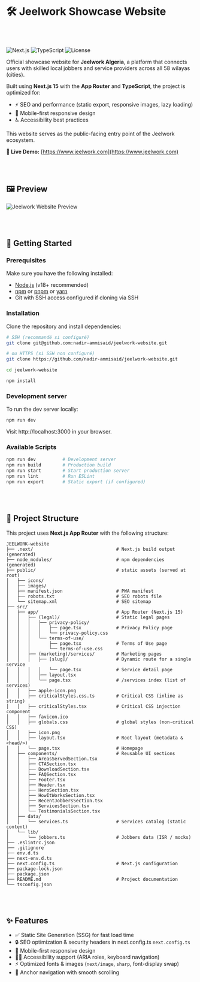 # 🛠️ Jeelwork Showcase Website

<br><br>

![Next.js](https://img.shields.io/badge/Next.js-15-black)
![TypeScript](https://img.shields.io/badge/TypeScript-5-blue)
![License](https://img.shields.io/badge/license-MIT-green)

Official showcase website for **Jeelwork Algeria**, a platform that connects users with skilled local jobbers and service providers across all 58 wilayas (cities).

Built using **Next.js 15** with the **App Router** and **TypeScript**, the project is optimized for:
- ⚡ SEO and performance (static export, responsive images, lazy loading)
- 📱 Mobile-first responsive design
- ♿ Accessibility best practices
<!--
- 🌍 Multi-language readiness
-->

This website serves as the public-facing entry point of the Jeelwork ecosystem.

**🔗 Live Demo:** [https://www.jeelwork.com](https://www.jeelwork.com)

<br><br>

## 🖼️ Preview

![Jeelwork Website Preview](public/images/websitePreview.avif)



<br><br>



## 🚀 Getting Started

### Prerequisites

Make sure you have the following installed:

- [Node.js](https://nodejs.org/) (v18+ recommended)
- [npm](https://www.npmjs.com/) or [pnpm](https://pnpm.io/) or [yarn](https://yarnpkg.com/)
- Git with SSH access configured if cloning via SSH

### Installation

Clone the repository and install dependencies:

```bash
# SSH (recommandé si configuré)
git clone git@github.com:nadir-ammisaid/jeelwork-website.git

# ou HTTPS (si SSH non configuré)
git clone https://github.com/nadir-ammisaid/jeelwork-website.git
```

```bash
cd jeelwork-website
```

```bash
npm install
```

### Development server
To run the dev server locally: 

```bash
npm run dev
```

Visit http://localhost:3000 in your browser.


### Available Scripts

```bash
npm run dev          # Development server
npm run build        # Production build  
npm run start        # Start production server
npm run lint         # Run ESLint
npm run export       # Static export (if configured)
```

<br><br> 



## 🧱 Project Structure

This project uses **Next.js App Router** with the following structure:

```
JEELWORK-website
├── .next/                               # Next.js build output (generated)
├── node_modules/                        # npm dependencies (generated)
├── public/                              # static assets (served at root)
│   ├── icons/
│   ├── images/
│   ├── manifest.json                    # PWA manifest
│   ├── robots.txt                       # SEO robots file
│   └── sitemap.xml                      # SEO sitemap
├── src/
│   ├── app/                             # App Router (Next.js 15)
│   │   ├── (legal)/                     # Static legal pages
│   │   │   ├── privacy-policy/
│   │   │   │   ├── page.tsx             # Privacy Policy page
│   │   │   │   └── privacy-policy.css   
│   │   │   └── terms-of-use/
│   │   │       ├── page.tsx             # Terms of Use page
│   │   │       └── terms-of-use.css     
│   │   ├── (marketing)/services/        # Marketing pages
│   │   │   ├── [slug]/                  # Dynamic route for a single service
│   │   │   │   └── page.tsx             # Service detail page
│   │   │   ├── layout.tsx               
│   │   │   └── page.tsx                 # /services index (list of services)
│   │   ├── apple-icon.png               
│   │   ├── criticalStyles.css.ts        # Critical CSS (inline as string)
│   │   ├── criticalStyles.tsx           # Critical CSS injection component
│   │   ├── favicon.ico                  
│   │   ├── globals.css                  # global styles (non-critical CSS)
│   │   ├── icon.png                     
│   │   ├── layout.tsx                   # Root layout (metadata & <head/>)
│   │   └── page.tsx                     # Homepage
│   ├── components/                      # Reusable UI sections
│   │   ├── AreasServedSection.tsx
│   │   ├── CTASection.tsx
│   │   ├── DownloadSection.tsx
│   │   ├── FAQSection.tsx
│   │   ├── Footer.tsx
│   │   ├── Header.tsx
│   │   ├── HeroSection.tsx
│   │   ├── HowItWorksSection.tsx
│   │   ├── RecentJobbersSection.tsx
│   │   ├── ServicesSection.tsx
│   │   └── TestimonialsSection.tsx
│   ├── data/
│   │   └── services.ts                  # Services catalog (static content)
│   └── lib/
│       └── jobbers.ts                   # Jobbers data (ISR / mocks)
├── .eslintrc.json                       
├── .gitignore                           
├── env.d.ts                             
├── next-env.d.ts                        
├── next.config.ts                       # Next.js configuration
├── package-lock.json                    
├── package.json                         
├── README.md                            # Project documentation
└── tsconfig.json                        
```



<br><br>



## ✨ Features

- ✅ Static Site Generation (SSG) for fast load time
- 🔒 SEO optimization & security headers in next.config.ts `next.config.ts`
- 📱 Mobile-first responsive design
- 🧑‍💻 Accessibility support (ARIA roles, keyboard navigation)
- ⚡ Optimized fonts & images (`next/image`, `sharp`, font-display swap)
- 🧭 Anchor navigation with smooth scrolling


<!--
- 🌓 Dark mode support (via prefers-color-scheme)
- 🌍 Fully translated content (French + English routes)
-->







<!-- Default Readme 

This is a [Next.js](https://nextjs.org) project bootstrapped with [`create-next-app`](https://nextjs.org/docs/app/api-reference/cli/create-next-app).

## Getting Started

First, run the development server:

```bash
npm run dev
# or
yarn dev
# or
pnpm dev
# or
bun dev
```

Open [http://localhost:3000](http://localhost:3000) with your browser to see the result.

You can start editing the page by modifying `app/page.tsx`. The page auto-updates as you edit the file.

This project uses [`next/font`](https://nextjs.org/docs/app/building-your-application/optimizing/fonts) to automatically optimize and load [Geist](https://vercel.com/font), a new font family for Vercel.

## Learn More

To learn more about Next.js, take a look at the following resources:

- [Next.js Documentation](https://nextjs.org/docs) - learn about Next.js features and API.
- [Learn Next.js](https://nextjs.org/learn) - an interactive Next.js tutorial.

You can check out [the Next.js GitHub repository](https://github.com/vercel/next.js) - your feedback and contributions are welcome!

## Deploy on Vercel

The easiest way to deploy your Next.js app is to use the [Vercel Platform](https://vercel.com/new?utm_medium=default-template&filter=next.js&utm_source=create-next-app&utm_campaign=create-next-app-readme) from the creators of Next.js.

Check out our [Next.js deployment documentation](https://nextjs.org/docs/app/building-your-application/deploying) for more details.

 -->